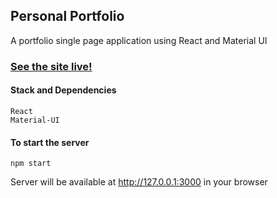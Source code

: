 ## Personal Portfolio

A portfolio single page application using React and Material UI

### [See the site live!](https://hchen.netlify.app/)


#### Stack and Dependencies

```
React
Material-UI
```

#### To start the server

```
npm start
```

Server will be available at http://127.0.0.1:3000 in your browser
